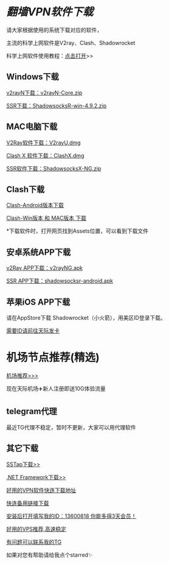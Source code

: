 # ***翻墙VPN软件下载***


请大家根据使用的系统下载对应的软件，

主流的科学上网软件是V2ray、Clash、Shadowrocket

科学上网软件使用教程：[点击打开](https://sk.adbobo.one)>>


## **Windows下载**

[v2rayN下载：v2rayN-Core.zip](https://github.com/2dust/v2rayN/releases/tag/5.39)

[SSR下载：ShadowsocksR-win-4.9.2.zip](https://github.com/shadowsocksrr/shadowsocksr-csharp/releases)


## **MAC电脑下载**

[V2Ray软件下载：V2rayU.dmg](https://github.com/yanue/V2rayU/releases)

[Clash X 软件下载：ClashX.dmg](https://github.com/yichengchen/clashX/releases)

[SSR软件下载：ShadowsocksX-NG.zip](https://github.com/qinyuhang/ShadowsocksX-NG-R/releases/download/1.4.4-r8/ShadowsocksX-NG-R8.dmg)

## **Clash下载**

[Clash-Android版本下载](https://github.com/Kr328/ClashForAndroid/releases)

[Clash-Win版本 和 MAC版本 下载](https://github.com/Fndroid/clash_for_windows_pkg/releases)

*下载软件时，打开网页找到Assets位置，可以看到下载文件

## **安卓系统APP下载**

[v2Ray APP下载：v2rayNG.apk](https://github.com/2dust/v2rayNG/releases/latest)

[SSR APP下载：shadowsocksr-android.apk](https://github.com/shadowsocksrr/shadowsocksr-android/releases)

## **苹果iOS APP下载**

请在AppStore下载 Shadowrocket（小火箭），用美区ID登录下载。

[需要ID请前往天际发卡](https://www.adbobo.one)

# **机场节点推荐(精选)**

[机场推荐>>>](https://sk.adbobo.one)

现在天际机场✈️新人注册即送10G体验流量

## **telegram代理**

最近TG代理不稳定，暂时不更新，大家可以用代理软件

## **其它下载**

[SSTap下载>>](https://github.com/Kejifaxian/welcome/releases/download/SSTap/SSTap.7z)

[.NET Framework下载>>](https://dotnet.microsoft.com/zh-cn/download/dotnet-framework)

[好用的VPN软件快连下载地址](https://bitbucket.org/letsgogo/letsgogo_16/src/master/)

[快连备用链接下载](https://github.com/LetsGo666/LetsGo_3)

[安装后打开填写我的ID：13600818 你能多得3天会员！](https://bitbucket.org/letsgogo/letsgogo_16/src/master/)

[好用的VPS推荐,高速稳定](https://pacificrack.com/portal/aff.php?aff=4060)

[有问题可以联系我的TG](https://t.me/AD69969)

如果对您有帮助请给我点个starred✨
